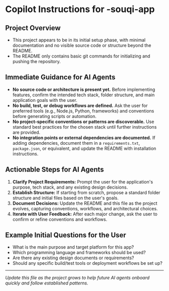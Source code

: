 # Copilot Instructions for -souqi-app

## Project Overview
- This project appears to be in its initial setup phase, with minimal documentation and no visible source code or structure beyond the README.
- The README only contains basic git commands for initializing and pushing the repository.

## Immediate Guidance for AI Agents
- **No source code or architecture is present yet.** Before implementing features, confirm the intended tech stack, folder structure, and main application goals with the user.
- **No build, test, or debug workflows are defined.** Ask the user for preferred tools (e.g., Node.js, Python, frameworks) and conventions before generating scripts or automation.
- **No project-specific conventions or patterns are discoverable.** Use standard best practices for the chosen stack until further instructions are provided.
- **No integration points or external dependencies are documented.** If adding dependencies, document them in a `requirements.txt`, `package.json`, or equivalent, and update the README with installation instructions.

## Actionable Steps for AI Agents
1. **Clarify Project Requirements:** Prompt the user for the application's purpose, tech stack, and any existing design decisions.
2. **Establish Structure:** If starting from scratch, propose a standard folder structure and initial files based on the user's goals.
3. **Document Decisions:** Update the README and this file as the project evolves, capturing conventions, workflows, and architectural choices.
4. **Iterate with User Feedback:** After each major change, ask the user to confirm or refine conventions and workflows.

## Example Initial Questions for the User
- What is the main purpose and target platform for this app?
- Which programming language and frameworks should be used?
- Are there any existing design documents or requirements?
- Should any specific build/test tools or deployment workflows be set up?

---
*Update this file as the project grows to help future AI agents onboard quickly and follow established patterns.*
